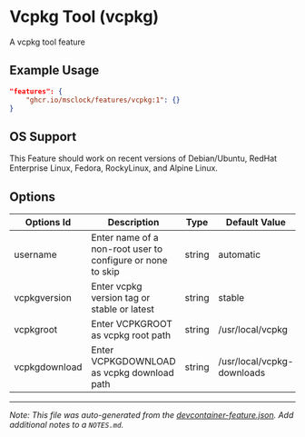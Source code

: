 
# Vcpkg Tool (vcpkg)

A vcpkg tool feature

## Example Usage

```json
"features": {
    "ghcr.io/msclock/features/vcpkg:1": {}
}
```

## OS Support
This Feature should work on recent versions of Debian/Ubuntu, RedHat Enterprise Linux, Fedora, RockyLinux, and Alpine Linux.

## Options

| Options Id | Description | Type | Default Value |
|-----|-----|-----|-----|
| username | Enter name of a non-root user to configure or none to skip | string | automatic |
| vcpkgversion | Enter vcpkg version tag or stable or latest | string | stable |
| vcpkgroot | Enter VCPKGROOT as vcpkg root path | string | /usr/local/vcpkg |
| vcpkgdownload | Enter VCPKGDOWNLOAD as vcpkg download path | string | /usr/local/vcpkg-downloads |



---

_Note: This file was auto-generated from the [devcontainer-feature.json](https://github.com/msclock/features/blob/main/src/vcpkg/devcontainer-feature.json).  Add additional notes to a `NOTES.md`._
